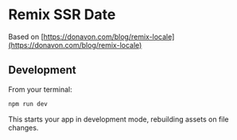 # Remix SSR Date

Based on [https://donavon.com/blog/remix-locale](https://donavon.com/blog/remix-locale)

## Development

From your terminal:

```sh
npm run dev
```

This starts your app in development mode, rebuilding assets on file changes.

